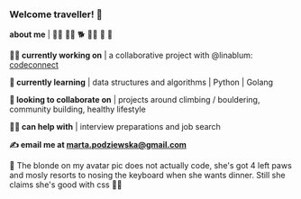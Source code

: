 ### Welcome traveller! 👋

**about me** | :climbing_woman: :woman_technologist: :dog2: :woman_cook: :thread: :dancer:

**:woman_mechanic: currently working on** | a collaborative project with @linablum: [codeconnect](https://github.com/ma-lina/codeconnect)

**🌱 currently learning** | data structures and algorithms | Python | Golang

**:handshake: looking to collaborate on** | projects around climbing / bouldering, community building, healthy lifestyle

**:genie_woman: can help with** | interview preparations and job search

**:writing_hand: email me at marta.podziewska@gmail.com**

:eyes: The blonde on my avatar pic does not actually code, she's got 4 left paws and mosly resorts to nosing the keyboard when she wants dinner. Still she claims she's good with css :woman_shrugging:
